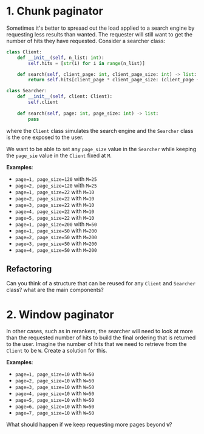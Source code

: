 # 1. Chunk paginator

Sometimes it's better to spreaad out the load applied to a search engine by requesting less results than wanted. The requester will still want to get the number of hits they have requested. Consider a searcher class:

```python
class Client:
    def __init__(self, n_list: int):
        self.hits = [str(i) for i in range(n_list)]

    def search(self, client_page: int, client_page_size: int) -> list:
        return self.hits[client_page * client_page_size: (client_page + 1) * client_page_size]

class Searcher:
    def __init__(self, client: Client):
        self.client
    
    def search(self, page: int, page_size: int) -> list:
        pass
```

where the `Client` class simulates the search engine and the `Searcher` class  is the one exposed to the user.

We want to be able to set any `page_size` value in the `Searcher` while keeping the `page_sie` value in the `Client` fixed at `M`.

**Examples**:

- `page=1, page_size=120` with `M=25`
- `page=2, page_size=120` with `M=25`
- `page=1, page_size=22` with `M=10`
- `page=2, page_size=22` with `M=10`
- `page=3, page_size=22` with `M=10`
- `page=4, page_size=22` with `M=10`
- `page=5, page_size=22` with `M=10`
- `page=1, page_size=200` with `M=50`
- `page=1, page_size=50` with `M=200`
- `page=2, page_size=50` with `M=200`
- `page=3, page_size=50` with `M=200`
- `page=4, page_size=50` with `M=200`

## Refactoring

Can you think of a structure that can be reused for any `Client` and `Searcher` class? what are the main components?

# 2. Window paginator

In other cases, such as in rerankers, the searcher will need to look at more than the requested number of hits to build the final ordering that is returned to the user. Imagine the number of hits that we need to retrieve from the `Client` to be `W`. Create a solution for this.

**Examples**:
- `page=1, page_size=10` with `W=50`
- `page=2, page_size=10` with `W=50`
- `page=3, page_size=10` with `W=50`
- `page=4, page_size=10` with `W=50`
- `page=5, page_size=10` with `W=50`
- `page=6, page_size=10` with `W=50`
- `page=7, page_size=10` with `W=50`

What should happen if we keep requesting more pages beyond `W`?